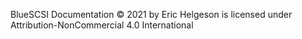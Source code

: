 BlueSCSI Documentation © 2021 by Eric Helgeson is licensed under Attribution-NonCommercial 4.0 International 

